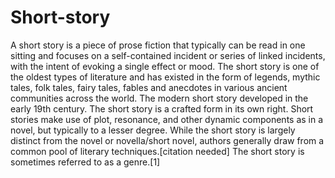 # Short-story
A short story is a piece of prose fiction that typically can be read in one sitting and focuses on a self-contained incident or series of linked incidents, with the intent of evoking a single effect or mood. The short story is one of the oldest types of literature and has existed in the form of legends, mythic tales, folk tales, fairy tales, fables and anecdotes in various ancient    communities across the world. The modern short story developed in the early 19th century.
The short story is a crafted form in its own right. Short stories make use of plot, resonance, and other dynamic components as in a novel, but typically to a lesser degree. While the short story is largely distinct from the novel or novella/short novel, authors generally draw from a common pool of literary techniques.[citation needed] The short story is sometimes referred to as a genre.[1]
